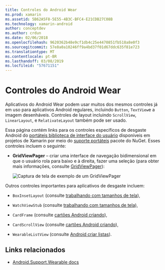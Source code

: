 ```yaml
---
title: Controles do Android Wear
ms.prod: xamarin
ms.assetid: 5B62A5F8-5E55-4B3C-BFC4-E21CDB27C08B
ms.technology: xamarin-android
author: conceptdev
ms.author: crdun
ms.date: 02/06/2018
ms.openlocfilehash: 9620362b48e9cf1db4c25e4470851fb518a8e0f3
ms.sourcegitcommit: 57e8a0a10246ff9a4bd37f01d67ddc635f81e723
ms.translationtype: MT
ms.contentlocale: pt-BR
ms.lasthandoff: 03/08/2019
ms.locfileid: "57671151"
---
```

# <a name="android-wear-controls"></a>Controles do Android Wear

Aplicativos do Android Wear podem usar muitos dos mesmos controles já em uso para aplicativos Android regulares, incluindo `Button`, `TextView`e a imagem desenháveis. Controles de layout incluindo `ScrollView`, `LinearLayout`, e `RelativateLayout` também pode ser usado.

Essa página contém links para os controles específicos de desgaste Android do [portáteis biblioteca de interface do usuário](https://developer.android.com/training/wearables/apps/layouts.html#UiLibrary) disponíveis em projetos de Xamarin por meio do [suporte portáteis](https://www.nuget.org/packages/Xamarin.Android.Wear/) pacote do NuGet. Esses controles incluem o seguinte:

-   **GridViewPager** &ndash; criar uma interface de navegação bidimensional em que o usuário rola para baixo e à direita, fazer uma seleção (para obter mais informações, consulte [GridViewPager](~/android/wear/user-interface/controls/gridviewpager.md)):

    ![Captura de tela de exemplo de um GridViewPager](images/gridviewpager.png)

Outros controles importantes para aplicativos de desgaste incluem:

* `BoxInsetLayout` (consulte [trabalhando com tamanhos de tela](~/android/wear/screen-sizes.md)),

* `WatchViewStub` (consulte [trabalhando com tamanhos de tela](~/android/wear/screen-sizes.md)),

* `CardFrame` (consulte [cartões Android criando](https://developer.android.com/training/wearables/ui/cards.html)),

* `CardScrollView` (consulte [cartões Android criando](https://developer.android.com/training/wearables/ui/cards.html)),

* `WearableListView` (consulte [Android criar listas](https://developer.android.com/training/wearables/ui/lists.html)).


## <a name="related-links"></a>Links relacionados

- [Android.Support.Wearable docs](https://developer.android.com/reference/android/support/wearable/view/package-summary.html)
